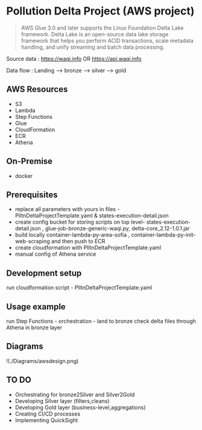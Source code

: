 # Pollution Delta Project (AWS project)
> AWS Glue 3.0 and later supports the Linux Foundation Delta Lake framework. Delta Lake is an open-source data lake storage framework that helps you perform ACID transactions, scale metadata handling, and unify streaming and batch data processing.

Source data : https://waqi.info OR  https://api.waqi.info

Data flow : Landing --> bronze --> silver --> gold

## AWS Resources
* S3
* Lambda
* Step Functions
* Glue
* CloudFormation
* ECR
* Athena

## On-Premise
* docker

## Prerequisites
* replace all parameters with yours in files - PlltnDeltaProjectTemplate.yaml & states-execution-detail.json 
* create config bucket for storing scripts on top level- states-execution-detail.json , glue-job-bronze-generic-waqi.py, delta-core_2.12-1.0.1.jar
* build locally container-lambda-py-area-sofia , container-lambda-py-init-web-scraping and then push to ECR
* create cloudformation with PlltnDeltaProjectTemplate.yaml
* manual config of Athena service


## Development setup
run cloudformation script - PlltnDeltaProjectTemplate.yaml

## Usage example
run Step Functions - orchestration - land to bronze
check delta files through Athena in bronze layer

## Diagrams
!(./Diagrams/awsdesign.png)

## TO DO 
* Orchestrating for bronze2Silver and Silver2Gold
* Developing Silver layer (filters,cleans)
* Developing Gold layer (business-level,aggregations)
* Creating CI/CD processes
* Implementing QuickSight